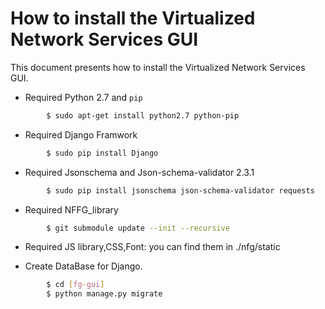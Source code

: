 # How to install the Virtualized Network Services GUI

This document presents how to install the Virtualized Network Services GUI.

* Required Python 2.7 and `pip`

```sh
        $ sudo apt-get install python2.7 python-pip
```

* Required Django Framwork

```sh
        $ sudo pip install Django
```

* Required Jsonschema and Json-schema-validator 2.3.1

```sh
        $ sudo pip install jsonschema json-schema-validator requests
```

* Required NFFG_library 

```sh
        $ git submodule update --init --recursive
```

* Required JS library,CSS,Font: you can find them in ./nfg/static


* Create DataBase for Django.

```sh
        $ cd [fg-gui]
        $ python manage.py migrate
```
